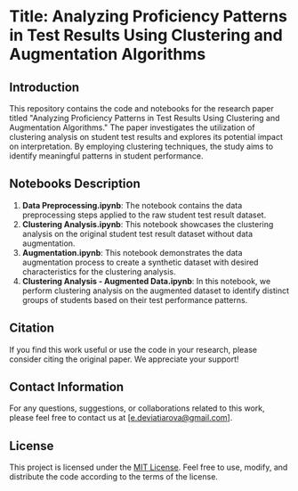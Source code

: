 # Title: Analyzing Proficiency Patterns in Test Results Using Clustering and Augmentation Algorithms

## Introduction
This repository contains the code and notebooks for the research paper titled "Analyzing Proficiency Patterns in Test Results Using Clustering and Augmentation Algorithms." The paper investigates the utilization of clustering analysis on student test results and explores its potential impact on interpretation. By employing clustering techniques, the study aims to identify meaningful patterns in student performance.

## Notebooks Description
1. **Data Preprocessing.ipynb**: The notebook contains the data preprocessing steps applied to the raw student test result dataset.
2. **Clustering Analysis.ipynb**: This notebook showcases the clustering analysis on the original student test result dataset without data augmentation.
3. **Augmentation.ipynb**: This notebook demonstrates the data augmentation process to create a synthetic dataset with desired characteristics for the clustering analysis.
4. **Clustering Analysis - Augmented Data.ipynb**: In this notebook, we perform clustering analysis on the augmented dataset to identify distinct groups of students based on their test performance patterns.

## Citation
If you find this work useful or use the code in your research, please consider citing the original paper. We appreciate your support!

## Contact Information
For any questions, suggestions, or collaborations related to this work, please feel free to contact us at [e.deviatiarova@gmail.com].

## License
This project is licensed under the [MIT License](LICENSE). Feel free to use, modify, and distribute the code according to the terms of the license.